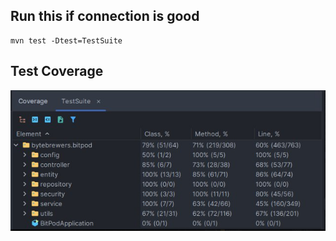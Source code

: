 ## Run this if connection is good
```
mvn test -Dtest=TestSuite
```

## Test Coverage
![img.png](img.png)